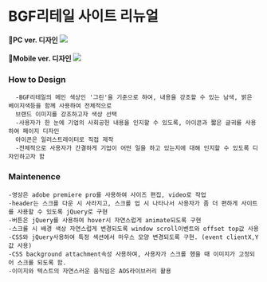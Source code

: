 # BGF리테일 사이트 리뉴얼

**💛PC ver. 디자인
<img src="https://user-images.githubusercontent.com/75009488/111439754-07505680-8749-11eb-89e0-0645b4eb190b.jpg" />**
<br/>
<br/>
**💛Mobile ver. 디자인
<img src="https://user-images.githubusercontent.com/75009488/111439764-0a4b4700-8749-11eb-9009-c7045f011217.jpg"/>**  


### How to Design
```
  -BGF리테일의 메인 색상인 '그린'을 기준으로 하여, 내용을 강조할 수 있는 남색, 밝은 베이지색등을 함께 사용하여 전체적으로
  브랜드 이미지를 강조하고자 색상 선택
  -사용자가 한 눈에 기업의 사회공헌 내용을 인지할 수 있도록, 아이콘과 짧은 글귀를 사용하여 페이지 디자인
  아이콘은 일러스트레이터로 직접 제작
  -전체적으로 사용자가 간결하게 기업이 어떤 일을 하고 있는지에 대해 인지할 수 있도록 디자인하고자 함
```
### Maintenence
```
-영상은 adobe premiere pro를 사용하여 사이즈 편집, video로 작업
-header는 스크롤 다운 시 사라지고, 스크롤 업 시 나타나서 사용자가 좀 더 편하게 사이트를 사용할 수 있도록 jQuery로 구현
-버튼은 jQuery를 사용하여 hover시 자연스럽게 animate되도록 구현
-스크롤 시 배경 색상 자연스럽게 변경되도록 window scroll이벤트와 offset top값 사용
-CSS와 jQuery사용하여 특정 섹션에서 마우스 모양 변경되도록 구현. (event clientX,Y값 사용)
-CSS background attachment속성 사용하여, 사용자가 스크롤 했을 때 이미지가 고정되어 스크롤 되도록 함.
-이미지와 텍스트의 자연스러운 움직임은 AOS라이브러리 활용

```

